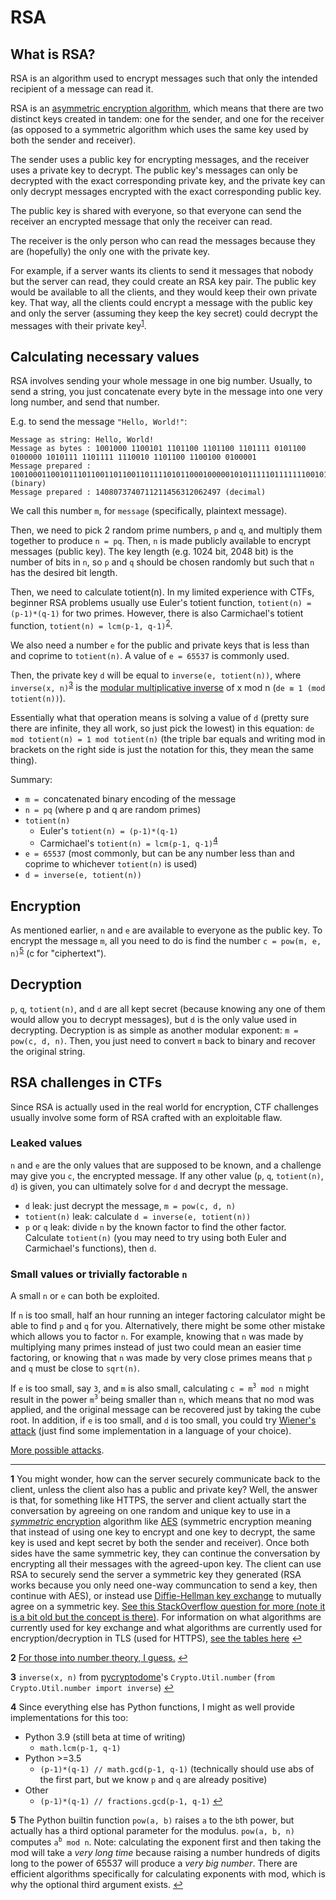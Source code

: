 # RSA

## What is RSA?

RSA is an algorithm used to encrypt messages such that only the intended recipient of a message can read it.

RSA is an [asymmetric encryption algorithm](https://en.wikipedia.org/wiki/Public-key_cryptography), which means that there are two distinct keys created in tandem: one for the sender, and one for the receiver (as opposed to a symmetric algorithm which uses the same key used by both the sender and receiver).

The sender uses a public key for encrypting messages, and the receiver uses a private key to decrypt. The public key's messages can only be decrypted with the exact corresponding private key, and the private key can only decrypt messages encrypted with the exact corresponding public key.

The public key is shared with everyone, so that everyone can send the receiver an encrypted message that only the receiver can read.

The receiver is the only person who can read the messages because they are (hopefully) the only one with the private key.

For example, if a server wants its clients to send it messages that nobody but the server can read, they could create an RSA key pair. The public key would be available to all the clients, and they would keep their own private key. That way, all the clients could encrypt a message with the public key and only the server (assuming they keep the key secret) could decrypt the messages with their private key<sup id="a1">[1](#f1)</sup>.

## Calculating necessary values

RSA involves sending your whole message in one big number. Usually, to send a string, you just concatenate every byte in the message into one very long number, and send that number.

E.g. to send the message `"Hello, World!"`:

```text
Message as string: Hello, World!
Message as bytes : 1001000 1100101 1101100 1101100 1101111 0101100 0100000 1010111 1101111 1110010 1101100 1100100 0100001
Message prepared : 1001000110010111011001101100110111101011000100000101011111011111110010110110011001000100001 (binary)
Message prepared : 1408073740711211456312062497 (decimal)
```

We call this number `m`, for `message` (specifically, plaintext message).

Then, we need to pick 2 random prime numbers, `p` and `q`, and multiply them together to produce `n = pq`. Then, `n` is made publicly available to encrypt messages (public key). The key length (e.g. 1024 bit, 2048 bit) is the number of bits in `n`, so `p` and `q` should be chosen randomly but such that `n` has the desired bit length.

Then, we need to calculate totient(n). In my limited experience with CTFs, beginner RSA problems usually use Euler's totient function, `totient(n) = (p-1)*(q-1)` for two primes. However, there is also Carmichael's totient function, `totient(n) = lcm(p-1, q-1)`<sup id="a2">[2](#f2)</sup>.

We also need a number `e` for the public and private keys that is less than and coprime to `totient(n)`. A value of `e = 65537` is commonly used.

Then, the private key `d` will be equal to `inverse(e, totient(n))`, where `inverse(x, n)`<sup id="a3">[3](#f3)</sup> is the [modular multiplicative inverse](https://en.wikipedia.org/wiki/Modular_multiplicative_inverse) of x mod n (`de ≡ 1 (mod totient(n))`).

Essentially what that operation means is solving a value of `d` (pretty sure there are infinite, they all work, so just pick the lowest) in this equation: `de mod totient(n) = 1 mod totient(n)` (the triple bar equals and writing mod in brackets on the right side is just the notation for this, they mean the same thing).

Summary:

- `m = `concatenated binary encoding of the message
- `n = pq` (where p and q are random primes)
- `totient(n)`
  - Euler's `totient(n) = (p-1)*(q-1)`
  - Carmichael's `totient(n) = lcm(p-1, q-1)`<sup id="a4">[4](#f4)</sup>
- `e = 65537` (most commonly, but can be any number less than and coprime to whichever `totient(n)` is used)
- `d = inverse(e, totient(n))`

## Encryption

As mentioned earlier, `n` and `e` are available to everyone as the public key. To encrypt the message `m`, all you need to do is find the number `c = pow(m, e, n)`<sup id="a5">[5](#f5)</sup> (c for "ciphertext").

## Decryption

`p`, `q`, `totient(n)`, and `d` are all kept secret (because knowing any one of them would allow you to decrypt messages), but `d` is the only value used in decrypting. Decryption is as simple as another modular exponent: `m = pow(c, d, n)`. Then, you just need to convert `m` back to binary and recover the original string.

## RSA challenges in CTFs

Since RSA is actually used in the real world for encryption, CTF challenges usually involve some form of RSA crafted with an exploitable flaw.

### Leaked values

`n` and `e` are the only values that are supposed to be known, and a challenge may give you `c`, the encrypted message. If any other value (`p`, `q`, `totient(n)`, `d`) is given, you can ultimately solve for `d` and decrypt the message.

- `d` leak: just decrypt the message, `m = pow(c, d, n)`
- `totient(n)` leak: calculate `d = inverse(e, totient(n))`
- `p` or `q` leak: divide `n` by the known factor to find the other factor. Calculate `totient(n)` (you may need to try using both Euler and Carmichael's functions), then `d`.

### Small values or trivially factorable `n`

A small `n` or `e` can both be exploited.

If `n` is too small, half an hour running an integer factoring calculator might be able to find `p` and `q` for you. Alternatively, there might be some other mistake which allows you to factor `n`. For example, knowing that `n` was made by multiplying many primes instead of just two could mean an easier time factoring, or knowing that `n` was made by very close primes means that `p` and `q` must be close to `sqrt(n)`.

If `e` is too small, say `3`, and `m` is also small, calculating `c = m`<sup>`3`</sup>` mod n` might result in the power `m`<sup>`3`</sup> being smaller than `n`, which means that no mod was applied, and the original message can be recovered just by taking the cube root. In addition, if `e` is too small, and `d` is too small, you could try [Wiener's attack](https://en.wikipedia.org/wiki/Wiener%27s_attack) (just find some implementation in a language of your choice).

[More possible attacks](https://math.boisestate.edu/~liljanab/ISAS/course_materials/AttacksRSA.pdf).

---

<b id="f1">1</b> You might wonder, how can the server securely communicate back to the client, unless the client also has a public and private key? Well, the answer is that, for something like HTTPS, the server and client actually start the conversation by agreeing on one random and unique key to use in a [*symmetric* encryption](https://en.wikipedia.org/wiki/Symmetric-key_algorithm) algorithm like [AES](https://en.wikipedia.org/wiki/Advanced_Encryption_Standard) (symmetric encryption meaning that instead of using one key to encrypt and one key to decrypt, the same key is used and kept secret by both the sender and receiver). Once both sides have the same symmetric key, they can continue the conversation by encrypting all their messages with the agreed-upon key. The client can use RSA to securely send the server a symmetric key they generated (RSA works because you only need one-way communcation to send a key, then continue with AES), or instead use [Diffie-Hellman key exchange](https://en.wikipedia.org/wiki/Diffie%E2%80%93Hellman_key_exchange) to mutually agree on a symmetric key. [See this StackOverflow question for more (note it is a bit old but the concept is there)](https://stackoverflow.com/questions/24747716/how-it-https-secure-cant-anyone-decrypt-the-responses). For information on what algorithms are currently used for key exchange and what algorithms are currently used for encryption/decryption in TLS (used for HTTPS), [see the tables here](https://en.wikipedia.org/wiki/Transport_Layer_Security#Algorithm) [↩](#a1)

<b id="f2">2</b> [For those into number theory, I guess.](https://crypto.stackexchange.com/questions/29591/lcm-versus-phi-in-rsa) [↩](#a2)

<b id="f3">3</b> `inverse(x, n)` from [pycryptodome](https://pypi.org/project/pycryptodome/)'s `Crypto.Util.number` (`from Crypto.Util.number import inverse`) [↩](#a3)

<b id="f4">4</b> Since everything else has Python functions, I might as well provide implementations for this too:

- Python 3.9 (still beta at time of writing)
  - `math.lcm(p-1, q-1)`
- Python >=3.5
  - `(p-1)*(q-1) // math.gcd(p-1, q-1)` (technically should use abs of the first part, but we know `p` and `q` are already positive)
- Other
  - `(p-1)*(q-1) // fractions.gcd(p-1, q-1)` [↩](#a4)

<b id="f5">5</b> The Python builtin function `pow(a, b)` raises `a` to the `b`th power, but actually has a third optional parameter for the modulus. `pow(a, b, n)` computes `a`<sup>`b`</sup>` mod n`. Note: calculating the exponent first and then taking the mod will take a *very long time* because raising a number hundreds of digits long to the power of 65537 will produce a *very big number*. There are efficient algorithms specifically for calculating exponents with mod, which is why the optional third argument exists. [↩](#a5)
